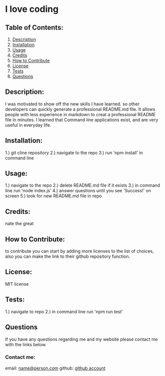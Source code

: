 # I love coding

## Table of Contents:
1. [Description](#description)
2. [Installation](#installation)
3. [Usage](#usage)
4. [Credits](#credits)
5. [How to Contribute](#contribute)
6. [License](#license)
7. [Tests](#tests)
8. [Questions](#questions)

<a name="description"></a>
## Description: 
I was motivated to show off the new skills I have learned.
so other developers can quickly generate a professional README.md file.
It allows people with less experience in markdown to creat a professional README file in minutes.
I learned that Command line applications exist, and are very useful in everyday life.

<a name="installation"></a>
## Installation: 
1.) git cline repository 2.) navigate to the repo 3.) run 'npm install' in command line

<a name="usage"></a>
## Usage: 
1.) navigate to the repo 2.) delete README.md file if it exists 3.) in command line run 'node index.js' 4.) answer questions until you see 'Success!' on screen 5.) look for new README.md file in repo

<a name="credits"></a>
## Credits: 
nate the great

<a name="contribute"></a>
## How to Contribute:
to contribute you can start by adding more licenses to the list of choices, also you can make the link to their github repository function.

<a name="license"></a>
## License: 
MIT license

<a name="tests"></a>
## Tests: 
1.) navigate to repo 2.) in command line run 'npm run test'

<a name="questions"></a>
## Questions 
If you have any questions regarding me and my website please contact me with the links below.

### Contact me:
email: name@person.com
github: <a href=github.com/nate-kleinsorge>github account</a>